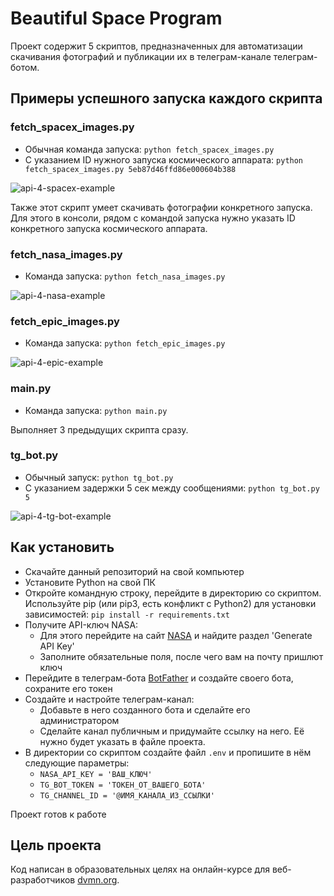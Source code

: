 # Beautiful Space Program

Проект содержит 5 скриптов, предназначенных для автоматизации скачивания фотографий и публикации их в телеграм-канале телеграм-ботом.

## Примеры успешного запуска каждого скрипта

### fetch_spacex_images.py

- Обычная команда запуска: `python fetch_spacex_images.py`
- С указанием ID нужного запуска космического аппарата: `python fetch_spacex_images.py 5eb87d46ffd86e000604b388`

![api-4-spacex-example](https://github.com/user-attachments/assets/e462da5d-6faa-4ed4-8cff-3844d567b9bc)

Также этот скрипт умеет скачивать фотографии конкретного запуска. Для этого в консоли, рядом с командой запуска нужно указать ID конкретного запуска космического аппарата.

### fetch_nasa_images.py

- Команда запуска: `python fetch_nasa_images.py`

![api-4-nasa-example](https://github.com/user-attachments/assets/118ee63c-ae71-49bd-89cc-3dd8122b45aa)

### fetch_epic_images.py

- Команда запуска: `python fetch_epic_images.py`

![api-4-epic-example](https://github.com/user-attachments/assets/ae0a2edd-71df-4691-aadf-447d56a4d1a3)

### main.py

- Команда запуска: `python main.py`

Выполняет 3 предыдущих скрипта сразу.

### tg_bot.py

- Обычный запуск: `python tg_bot.py`
- С указанием задержки 5 сек между сообщениями: `python tg_bot.py 5`

![api-4-tg-bot-example](https://github.com/user-attachments/assets/a9c95a81-b638-4cd3-b0cc-e36dd3c72b50)

## Как установить

- Скачайте данный репозиторий на свой компьютер
- Установите Python на свой ПК
- Откройте командную строку, перейдите в директорию со скриптом. Используйте pip (или pip3, есть конфликт с Python2) для установки зависимостей: `pip install -r requirements.txt`
- Получите API-ключ NASA:
    * Для этого перейдите на сайт [NASA](https://api.nasa.gov/#apod) и найдите раздел 'Generate API Key'
    * Заполните обязательные поля, после чего вам на почту пришлют ключ
- Перейдите в телеграм-бота [BotFather](https://web.telegram.org/k/#@BotFather) и создайте своего бота, сохраните его токен
- Создайте и настройте телеграм-канал:
    * Добавьте в него созданного бота и сделайте его администратором
    * Сделайте канал публичным и придумайте ссылку на него. Её нужно будет указать в файле проекта.
- В директории со скриптом создайте файл `.env` и пропишите в нём следующие параметры:
    * `NASA_API_KEY = 'ВАШ_КЛЮЧ'`
    * `TG_BOT_TOKEN = 'ТОКЕН_ОТ_ВАШЕГО_БОТА'`
    * `TG_CHANNEL_ID = '@ИМЯ_КАНАЛА_ИЗ_ССЫЛКИ'`

Проект готов к работе

## Цель проекта

Код написан в образовательных целях на онлайн-курсе для веб-разработчиков [dvmn.org](https://dvmn.org).
